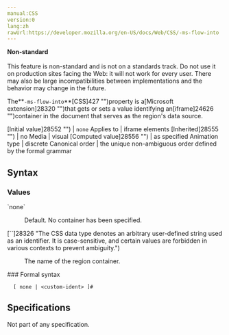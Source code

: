 ```yaml
---
manual:CSS
version:0
lang:zh
rawUrl:https://developer.mozilla.org/en-US/docs/Web/CSS/-ms-flow-into
---
```






**Non-standard**<br></br>This feature is non-standard and is not on a standards track. Do not use it on production sites facing the Web: it will not work for every user. There may also be large incompatibilities between implementations and the behavior may change in the future.






The**`-ms-flow-into`**[CSS]427 "")property is a[Microsoft extension]28320 "")that gets or sets a value identifying an[iframe]24626 "")container in the document that serves as the region&#39;s data source.


[Initial value]28552 "") | `none` 
Applies to | iframe elements 
[Inherited]28555 "") | no 
Media | visual 
[Computed value]28556 "") | as specified 
Animation type | discrete 
Canonical order | the unique non-ambiguous order defined by the formal grammar 


## Syntax<a name="Syntax"></a>

### Values<a name="Values"></a>
<dl><dt id=''>`none`</dt><dd>

Default. No container has been specified.

</dd><dt id=''>[`<custom-ident>`]28326 "The <custom-ident> CSS data type denotes an arbitrary user-defined string used as an identifier. It is case-sensitive, and certain values are forbidden in various contexts to prevent ambiguity.")</dt><dd>

The name of the region container.

</dd></dl>
### Formal syntax<a name="Formal_syntax"></a>

```
  [ none | <custom-ident> ]#

```

## Specifications<a name="Specifications"></a>


Not part of any specification.




